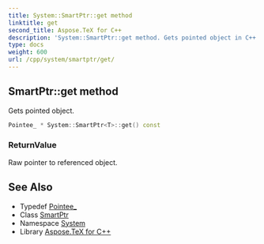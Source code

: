 ```yaml
---
title: System::SmartPtr::get method
linktitle: get
second_title: Aspose.TeX for C++
description: 'System::SmartPtr::get method. Gets pointed object in C++.'
type: docs
weight: 600
url: /cpp/system/smartptr/get/
---
```

## SmartPtr::get method


Gets pointed object.

```cpp
Pointee_ * System::SmartPtr<T>::get() const
```


### ReturnValue

Raw pointer to referenced object.

## See Also

* Typedef [Pointee_](../pointee_/)
* Class [SmartPtr](../)
* Namespace [System](../../)
* Library [Aspose.TeX for C++](../../../)
